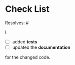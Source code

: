 <!-- PLEASE READ !!!

    It is highly recommend to read the contribution guidelines
    to save you and us time and unnecessary review cycles.

    https://github.com/{{cookiecutter.github_username}}/{{cookiecutter.project_lower_case}}/blob/main/CONTRIBUTING.rst

    If you have unanswered questions feel free to open an issue or submit and ask!

    The checklist below is just a reminder about the most common mistakes.
    and should *not* deter you from submitting but rather *help* you improve your contribution.
    But please tick all the boxes appropriately.
-->

# Check List


Resolves: #<issue number here>

I

- [ ] added **tests**
- [ ] updated the **documentation**

for the changed code.
